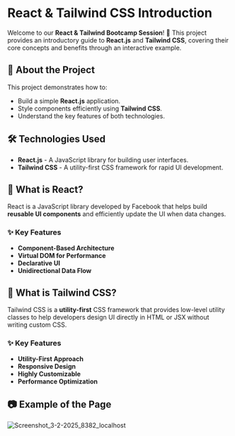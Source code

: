 
# React & Tailwind CSS Introduction

Welcome to our **React & Tailwind Bootcamp Session**! 🚀 This project provides an introductory guide to **React.js** and **Tailwind CSS**, covering their core concepts and benefits through an interactive example.

## 📌 About the Project
This project demonstrates how to:
- Build a simple **React.js** application.
- Style components efficiently using **Tailwind CSS**.
- Understand the key features of both technologies.

## 🛠 Technologies Used
- **React.js** - A JavaScript library for building user interfaces.
- **Tailwind CSS** - A utility-first CSS framework for rapid UI development.

## 📖 What is React?
React is a JavaScript library developed by Facebook that helps build **reusable UI components** and efficiently update the UI when data changes.

### ✨ Key Features
- **Component-Based Architecture**
- **Virtual DOM for Performance**
- **Declarative UI**
- **Unidirectional Data Flow**

## 🎨 What is Tailwind CSS?
Tailwind CSS is a **utility-first** CSS framework that provides low-level utility classes to help developers design UI directly in HTML or JSX without writing custom CSS.

### ✨ Key Features
- **Utility-First Approach**
- **Responsive Design**
- **Highly Customizable**
- **Performance Optimization**

## 📷 Example of the Page
![Screenshot_3-2-2025_8382_localhost](https://github.com/user-attachments/assets/dcdd23a8-5553-44f4-8b99-2aa60ef0968d)
